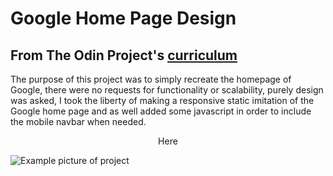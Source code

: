
# Google Home Page Design

## From The Odin Project's [curriculum](http://www.theodinproject.com/courses/web-development-101/lessons/html-css)

The purpose of this project was to simply recreate the homepage of Google, there were no requests for functionality or scalability, purely design was asked, I took the liberty of making a responsive static imitation of the Google home page and as well added some javascript in order to include the mobile navbar when needed. 

<p align="center" View site<a target="_blank" href="https://htmlpreview.github.io/?https://github.com/imthatalex/google-homepage/blob/master/index.html">Here</a></p>


![Example picture of project](https://i.imgur.com/PW0fG1x.png)










